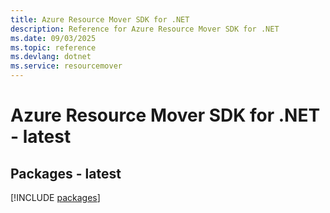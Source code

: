 ```yaml
---
title: Azure Resource Mover SDK for .NET
description: Reference for Azure Resource Mover SDK for .NET
ms.date: 09/03/2025
ms.topic: reference
ms.devlang: dotnet
ms.service: resourcemover
---
```

# Azure Resource Mover SDK for .NET - latest
## Packages - latest
[!INCLUDE [packages](resource-mover-index.md)]